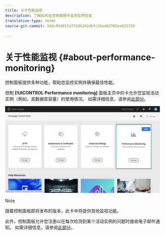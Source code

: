 ```yaml
---
title: 关于性能监视
description: 了解如何在控制面板中监视实例性能
translation-type: tm+mt
source-git-commit: 34dc95481fa7f2db162dbfc19a462782ee825739

---
```



# 关于性能监视 {#about-performance-monitoring}

控制面板提供多种功能，帮助您监控实例并确保最佳性能。

控制 **[!UICONTROL Performance monitoring]** 面板主页中的卡允许您监视活动实例（例如，其数据库容量）的使用情况。 如需详细信息，请参阅[此部分](../../performance-monitoring/using/database-monitoring.md)。

![](assets/performance_card.png)

>[!NOTE]
>
>随着控制面板即将发布的版本，此卡中将提供其他监视功能。

此外，控制面板允许您注册以在每次检测到某个活动实例的问题时接收电子邮件通知。 如需详细信息，请参阅[此部分](../../performance-monitoring/using/email-alerting.md)。
